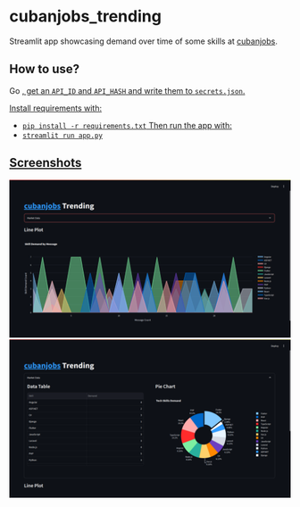 # cubanjobs_trending

Streamlit app showcasing demand over time of some skills at <a href="https://t.me/cubanjobs">cubanjobs</a>.

## How to use?
Go <a href="https://my.telegram.org"/>, get an `API_ID` and `API_HASH` and write them to `secrets.json`.

Install requirements with:<br>
- `pip install -r requirements.txt`
Then run the app with:<br>
- `streamlit run app.py`

## Screenshots
![Screenshot_1.png](Screenshot_1.png)
![Screenshot_2.png](Screenshot_2.png)
